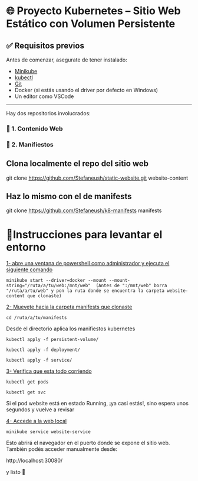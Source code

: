 # 🌐 Proyecto Kubernetes – Sitio Web Estático con Volumen Persistente

## ✅ Requisitos previos

Antes de comenzar, asegurate de tener instalado:

- [Minikube](https://minikube.sigs.k8s.io/docs/start/)
- [kubectl](https://kubernetes.io/docs/tasks/tools/)
- [Git](https://git-scm.com/)
- Docker (si estás usando el driver por defecto en Windows)
- Un editor como VSCode

---

Hay dos repositorios involucrados:

### 📁 1. Contenido Web 
### 📁 2. Manifiestos


## Clona localmente el repo del sitio web
git clone https://github.com/Stefaneush/static-website.git website-content


## Haz lo mismo con el de manifests
git clone https://github.com/Stefaneush/k8-manifests manifests



# 🚀Instrucciones para levantar el entorno

<ins> 1- abre una ventana de powershell como administrador y ejecuta el siguiente comando </ins>

``` minikube start --driver=docker --mount --mount-string="/ruta/a/tu/web:/mnt/web"  (Antes de ":/mnt/web" borra "/ruta/a/tu/web" y pon la ruta donde se encuentra la carpeta website-content que clonaste) ```

<ins> 2- Muevete hacia la carpeta manifests que clonaste </ins>

``` cd /ruta/a/tu/manifests ```

Desde el directorio aplica los manifiestos kubernetes

``` kubectl apply -f persistent-volume/ ```

``` kubectl apply -f deployment/ ```

``` kubectl apply -f service/ ```

<ins> 3- Verifica que esta todo corriendo </ins>

```kubectl get pods```

```kubectl get svc```

Si el pod website está en estado Running, ¡ya casi estás!, sino
espera unos segundos y vuelve a revisar

<ins> 4- Accede a la web local </ins>

```minikube service website-service```

Esto abrirá el navegador en el puerto donde se expone el sitio web. También podés acceder manualmente desde:

http://localhost:30080/


y listo 🎉 


